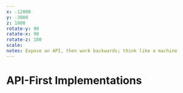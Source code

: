```yaml
---
x: -12000
y: -3000
z: 1000
rotate-y: 90
ratate-x: 90
rotate-z: 180
scale:
notes: Expose an API, then work backwards; think like a machine
---
```


# API-First Implementations